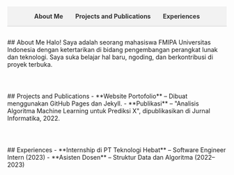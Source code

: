 <!-- Styling untuk memperlebar konten dan menata navigasi -->
<style>
/* Perlebar konten utama */
.page-content {
  max-width: 1000px !important;
  width: 90%;
  margin: 0 auto;
}

/* Navigasi sticky di atas */
nav {
  background-color: #f2f2f2;
  padding: 1em;
  position: sticky;
  top: 0;
  z-index: 1000;
  border-bottom: 1px solid #ccc;
}
nav ul {
  list-style-type: none;
  display: flex;
  gap: 2em;
  justify-content: center;
  margin: 0;
  padding: 0;
}
nav a {
  text-decoration: none;
  color: #333;
  font-weight: bold;
}
section {
  padding: 2em 0;
}
h2 {
  border-bottom: 2px solid #ccc;
  padding-bottom: 0.5em;
}
</style>

<!-- Navigasi -->
<nav>
  <ul>
    <li><a href="#about-me">About Me</a></li>
    <li><a href="#projects">Projects and Publications</a></li>
    <li><a href="#experiences">Experiences</a></li>
  </ul>
</nav>

<!-- Bagian konten -->
<section id="about-me">
  ## About Me
  Halo! Saya adalah seorang mahasiswa FMIPA Universitas Indonesia dengan ketertarikan di bidang pengembangan perangkat lunak dan teknologi. Saya suka belajar hal baru, ngoding, dan berkontribusi di proyek terbuka.
</section>

<section id="projects">
  ## Projects and Publications
  - **Website Portofolio** – Dibuat menggunakan GitHub Pages dan Jekyll.
  - **Publikasi** – "Analisis Algoritma Machine Learning untuk Prediksi X", dipublikasikan di Jurnal Informatika, 2022.
</section>

<section id="experiences">
  ## Experiences
  - **Internship di PT Teknologi Hebat** – Software Engineer Intern (2023)
  - **Asisten Dosen** – Struktur Data dan Algoritma (2022–2023)
</section>

